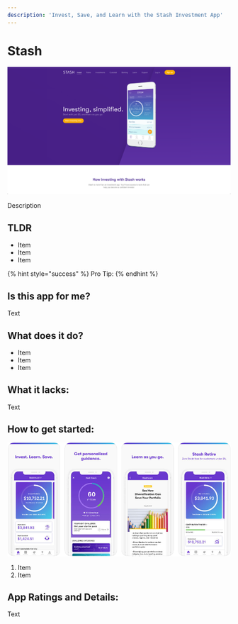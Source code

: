 ```yaml
---
description: 'Invest, Save, and Learn with the Stash Investment App'
---
```


# Stash

![Stash Website](images/stash-web.png)

Description

## TLDR

* Item
* Item
* Item

{% hint style="success" %}
Pro Tip:
{% endhint %}

## Is this app for me?

Text


## What does it do?

* Item
* Item
* Item

## What it lacks:

Text

## How to get started:

![Stash App](images/stash-app.png)

1. Item
2. Item

## App Ratings and Details:

Text
